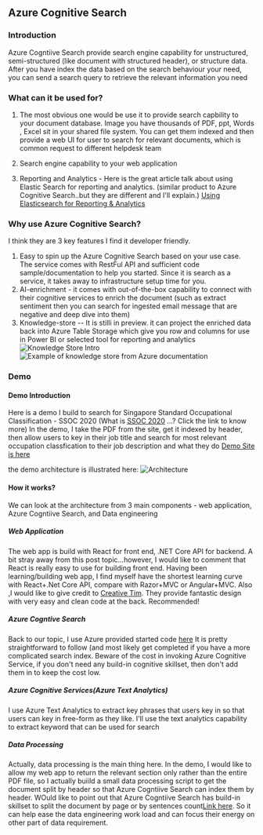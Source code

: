## Azure Cognitive Search

### Introduction
Azure Cogntiive Search provide search engine capability for unstructured, semi-structured (like document with structured header), or structure data. 
After you have index the data based on the search behaviour your need, you can send a search query to retrieve the relevant information you need


### What can it be used for?
1. The most obvious one would be use it to provide search capbility to your document database. Image you have thousands of PDF, ppt, Words , Excel sit in your shared file system.
You can get them indexed and then provide a web UI for user to search for relevant documents, which is common request to different helpdesk team

2. Search engine capability to your web application

3. Reporting and Analytics - 
   Here is the great article talk about using Elastic Search for reporting and analytics. (similar product to Azure Cognitive Search..but they are different and I'll explain.)
   [Using Elasticsearch for Reporting & Analytics](https://medium.com/engineering-tyroo/using-elasticsearch-for-reporting-analytics-3bb1d7c84c19#:~:text=Our%20Implementation%20of%20Elasticsearch%20for%20Reporting%20and%20Analytics&text=Elasticsearch%20is%20a%20search%20engine,and%20schema%2Dfree%20JSON%20documents.)
   
### Why use Azure Cognitive Search?
I think they are 3 key features I find it developer friendly.
1. Easy to spin up the Azure Cognitive Search based on your use case. The service comes with RestFul API and sufficient code sample/documentation to help you started.
 Since it is search as a service, it takes away to infrastructure setup time for you.
2. AI-enrichment - it comes with out-of-the-box capability to connect with their cognitive services to enrich the document (such as extract sentiment then you can search for ingested email message that are negative and deep dive into them)
3. Knowledge-store -- It is stilli in preview. it can project the enriched data back into Azure Table Storage which give you row and columns for use in Power BI or selected tool for reporting and analytics
![Knowledge Store Intro](https://docs.microsoft.com/en-us/azure/search/knowledge-store-concept-intro)
![Example of knowledge store from Azure documentation](https://docs.microsoft.com/en-us/azure/search/media/knowledge-store-view-storage-explorer/storage-explorer-tables.png)


### Demo
#### Demo Introduction
Here is a demo I build to search for Singapore Standard Occupational Classification - SSOC 2020 (What is [SSOC 2020](https://www.singstat.gov.sg/standards/standards-and-classifications/ssoc) ...? Click the link to know more)
In the demo, I take the PDF from the site, get it indexed by header, then allow users to key in their job title and search for most relevant occupation classfication to their job description and what they do
[Demo Site is here](https://adminportal20200629141308.azurewebsites.net/admin/cognitive-search)

the demo architecture is illustrated here:
![Architecture](https://adminportal20200629141308.azurewebsites.net/static/media/CogSearchAppArchitecture.3f17ad2f.JPG)

#### How it works?
We can look at the architecture from 3 main components - web application, Azure Cogntiive Search, and Data engineering

##### Web Application
The web app is build with React for front end, .NET Core API for backend. A bit stray away from this post topic...however, I would like to comment that React is really easy to use for building front end. Having been learning/building web app, I find myself have the shortest learning curve with React+.Net Core API, compare with Razor+MVC or Angular+MVC.
Also ,I would like to give credit to [Creative Tim](https://www.creative-tim.com/). They provide fantastic design with very easy and clean code at the back. Recommended!

##### Azure Cogntive Search
Back to our topic, I use Azure provided started code [here](https://docs.microsoft.com/en-us/samples/azure-samples/azure-search-python-samples/python-tutorial-cognitive-search/)
It is pretty straightforward to follow (and most likely get completed if you have a more complicated search index.
Beware of the cost in invoking Azure Cognitive Service, if you don't need any build-in cognitive skillset, then don't add them in to keep the cost low.

##### Azure Cognitive Services(Azure Text Analytics)
I use Azure Text Analytics to extract key phrases that users key in so that users can key in free-form as they like. I'll use the text analytics capability to extract keyword that can be used for search

##### Data Processing
Actually, data processing is the main thing here. In the demo, I would like to allow my web app to return the relevant section only rather than the entire PDF file, so I actually buiild a small data processing script to get the document split by header so that Azure Cogntiive Search can index them by header.
WOuld like to point out that Azure Cogntiive Search has build-in skillset to split the document by page or by sentences count[Link here](https://docs.microsoft.com/en-us/azure/search/cognitive-search-skill-textsplit). So it can help ease the data engineering work load and can focus their energy on other part of data requirement.


